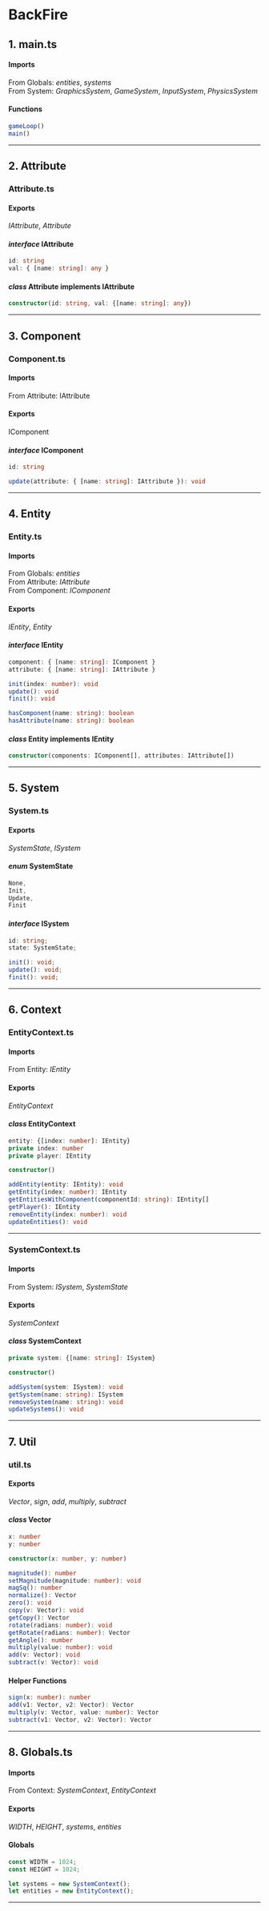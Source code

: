 # BackFire
## 1. main.ts
#### Imports
From Globals: *entities*, *systems*  
From System: *GraphicsSystem*, *GameSystem*, *InputSystem*, *PhysicsSystem*

#### Functions
```typescript
gameLoop()
main()
```
---
## 2. Attribute
### Attribute.ts
#### Exports
*IAttribute*, *Attribute*

#### *interface* IAttribute
```typescript
id: string
val: { [name: string]: any }
```

#### *class* Attribute implements IAttribute
```typescript
constructor(id: string, val: {[name: string]: any})
```

---
## 3. Component
### Component.ts
#### Imports
From Attribute: IAttribute

#### Exports
IComponent

#### *interface* IComponent
```typescript
id: string

update(attribute: { [name: string]: IAttribute }): void
```
---
## 4. Entity
### Entity.ts
#### Imports
From Globals: *entities*  
From Attribute: *IAttribute*  
From Component: *IComponent*

#### Exports
*IEntity*, *Entity*

#### *interface* IEntity
```typescript
component: { [name: string]: IComponent }
attribute: { [name: string]: IAttribute }

init(index: number): void
update(): void
finit(): void

hasComponent(name: string): boolean
hasAttribute(name: string): boolean
```
#### *class* Entity implements IEntity
```typescript
constructor(components: IComponent[], attributes: IAttribute[])
```
---
## 5. System
### System.ts

#### Exports
*SystemState*, *ISystem*

#### *enum* SystemState
```typescript
None,
Init,
Update,
Finit
```
#### *interface* ISystem
```typescript
id: string;
state: SystemState;

init(): void;
update(): void;
finit(): void;
```
---
## 6. Context
### EntityContext.ts

#### Imports
From Entity: *IEntity*

#### Exports
*EntityContext*

#### *class* EntityContext
```typescript
entity: {[index: number]: IEntity}  
private index: number  
private player: IEntity

constructor()

addEntity(entity: IEntity): void
getEntity(index: number): IEntity
getEntitiesWithComponent(componentId: string): IEntity[]
getPlayer(): IEntity
removeEntity(index: number): void
updateEntities(): void
```
---
### SystemContext.ts

#### Imports
From System: *ISystem*, *SystemState*

#### Exports
*SystemContext*

#### *class* SystemContext
```typescript
private system: {[name: string]: ISystem}

constructor()

addSystem(system: ISystem): void
getSystem(name: string): ISystem
removeSystem(name: string): void
updateSystems(): void
```
---
## 7. Util
### util.ts
#### Exports
*Vector*, *sign*, *add*, *multiply*, *subtract*
#### *class* Vector
```typescript
x: number
y: number

constructor(x: number, y: number)

magnitude(): number
setMagnitude(magnitude: number): void
magSq(): number
normalize(): Vector
zero(): void
copy(v: Vector): void
getCopy(): Vector
rotate(radians: number): void
getRotate(radians: number): Vector
getAngle(): number
multiply(value: number): void
add(v: Vector): void
subtract(v: Vector): void
```
#### Helper Functions
```typescript
sign(x: number): number
add(v1: Vector, v2: Vector): Vector
multiply(v: Vector, value: number): Vector
subtract(v1: Vector, v2: Vector): Vector
```
---
## 8. Globals.ts
#### Imports
From Context: *SystemContext*, *EntityContext*
#### Exports
*WIDTH*, *HEIGHT*, *systems*, *entities*
#### Globals
```typescript
const WIDTH = 1024;
const HEIGHT = 1024;

let systems = new SystemContext();
let entities = new EntityContext();
```
---
